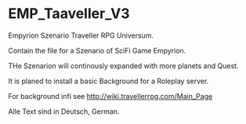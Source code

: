 # EMP_Taaveller_V3
Empyrion Szenario Traveller RPG Universum.

Contain the file for a Szenario of SciFi Game Empyrion.

THe Szenarion will continously expanded with more planets and Quest.

It is planed to install a basic Background for a Roleplay server.

For background infi see http://wiki.travellerrpg.com/Main_Page

Alle Text sind in Deutsch, German.
